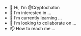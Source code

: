 - 👋 Hi, I’m @Cryptochaton
- 👀 I’m interested in ...
- 🌱 I’m currently learning ...
- 💞️ I’m looking to collaborate on ...
- 📫 How to reach me ...

<!---
Cryptochaton/Cryptochaton is a ✨ special ✨ repository because its `README.md` (this file) appears on your GitHub profile.
You can click the Preview link to take a look at your changes.
--->
